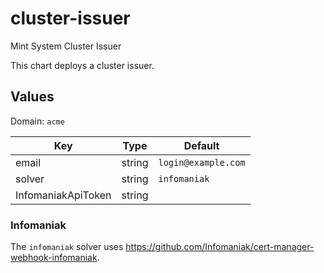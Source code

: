 # cluster-issuer

Mint System Cluster Issuer

This chart deploys a cluster issuer.

## Values

Domain: `acme`

| Key                | Type   | Default             |
| ------------------ | ------ | ------------------- |
| email              | string | `login@example.com` |
| solver             | string | `infomaniak`        |
| InfomaniakApiToken | string |                     |

### Infomaniak

The `infomaniak` solver uses <https://github.com/Infomaniak/cert-manager-webhook-infomaniak>.
